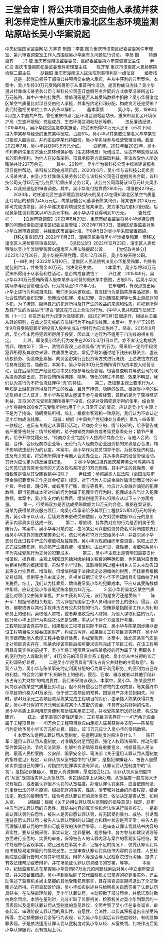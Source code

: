# 三堂会审丨将公共项目交由他人承揽并获利怎样定性从重庆市渝北区生态环境监测站原站长吴小华案说起

中央纪委国家监委网站 方弈霏
制图：李芸
图为重庆市潼南区纪委监委案件审理室、第六审查调查室工作人员围绕吴小华案有关问题进行讨论。 李扬 摄
　　特邀嘉宾
　　冯 威 重庆市潼南区监委委员、区纪委监委第六审查调查室主任
　　尹红波 重庆市潼南区纪委监委案件审理室主任
　　陈开军 重庆市潼南区人民检察院检察二部主任
　　胡锦超 重庆市潼南区人民法院刑事审判庭一级法官
　　编者按
　　这是一起党员领导干部将公共项目交由他人承揽，并从中获利的典型案件。本案中，吴小华将30万元受贿所得用于从事营利性活动，是否构成自洗钱？吴小华通过挂靠重庆某劳务公司与某科技公司签订虚假劳务合同的方式收受冯某所送13万元贿赂，其中产生的挂靠费、增值税等是否从其受贿数额中扣除？吴小华将渝北区某空气质量比对项目交由他人承揽，并事先约定利润分配，构成贪污还是受贿？我们特邀相关单位工作人员予以解析。
　　基本案情：
　　吴小华，男，1996年4月加入中国共产党。曾任重庆市渝北区环境监测站副站长，重庆市渝北区环境保护局（生态环境局）党组成员、生态环境监测站站长等职。
　　违反廉洁纪律。2015年9月，吴小华接受朋友李某邀请，将受贿所得30万元人民币（币种下同）投入李某参与经营的重庆某中医院，占股5%。吴小华以其亲戚汪某名义与李某签订投资入股协议，并约定由李某代持股份，吴小华实际参与经营管理活动。截至2022年7月，吴小华共获得3.5万元分红。
　　受贿罪。2012年至2022年，吴小华利用担任重庆市渝北区环境保护局（生态环境局）党组成员、生态环境监测站站长的职务便利，为他人在设备采购、项目承揽等方面谋取利益，非法收受他人所送贿赂共计237万余元。
　　其中，2019年，吴小华为某科技公司中标某建设服务项目提供帮助。某科技公司完成项目后，2020年6月，吴小华与该科技公司负责人冯某共谋，由吴小华挂靠重庆某劳务公司与该科技公司签订虚假劳务合同，该科技公司支付13万元“劳务费”给重庆某劳务公司，该劳务公司再将该13万元转交吴小华，以此规避组织审查调查。其中，吴小华支付挂靠费2600元、增值税4279元。
　　2020年，时任渝北区生态环境监测站站长的吴小华在得知渝北区某空气质量比对项目的预算为45万元后，向某智能公司董事长陈某询价，陈某告知其24万元即可完成该项目，吴小华遂决定将项目交由陈某承揽，双方事先约定利润分配。后经竞争性谈判陈某以41万余元中标，吴小华从中获得利润10万元。
　　查处过程：
　　【立案审查调查】2022年6月29日，重庆市纪委监委将吴小华涉嫌受贿罪的问题线索指定潼南区纪委监委管辖；2022年7月30日，潼南区纪委监委对吴小华立案审查调查，并经重庆市监委批准，于8月5日对吴小华采取留置措施。
　　【移送审查起诉】2022年11月2日，潼南区监委将吴小华涉嫌受贿罪一案移送潼南区人民检察院审查起诉。
　　【提起公诉】2022年12月23日，潼南区人民检察院以吴小华涉嫌受贿罪向潼南区人民法院提起公诉。
　　【党纪政务处分】2022年12月26日，吴小华被开除党籍，同年12月28日，吴小华被开除公职。
　　【一审判决】2023年5月10日，潼南区人民法院判决吴小华犯受贿罪，判处有期徒刑六年，并处罚金40万元。判决现已生效。
　　1 本案中，吴小华将30万元受贿所得用于从事营利性活动，是否构成自洗钱？
　　尹红波：2015年9月，吴小华以30万元受贿所得入股李某参与经营的重庆某中医院，占股5%，后吴小华又实际参与经营管理活动，行为持续至2022年7月。
　　在审理时，有观点提出吴小华上述行为构成自洗钱，我们未采纳该观点。自洗钱行为是指实施毒品犯罪、黑社会性质的组织犯罪、恐怖活动犯罪、走私犯罪、贪污贿赂犯罪等七类上游犯罪的本犯，为了掩饰、隐瞒自己的犯罪所得及其产生的收益的来源和性质，将犯罪所得及其产生的收益进行“漂白”使其在形式上合法的行为。《中华人民共和国刑法修正案（十一）》将自洗钱行为规定为洗钱犯罪，自2021年3月1日起施行，根据从旧兼从轻的原则，在此之前实施的自洗钱行为不构成洗钱罪。本案中，吴小华于2015年9月将受贿犯罪所得投资入股并完成支付时行为已实施终了。经查，2015年9月后，吴小华未再将犯罪所得用于投资，因此其上述行为不适用于自洗钱的相关规定。
　　此外，即使吴小华的行为发生在2021年3月1日以后，亦不宜认定构成洗钱罪，理由如下：第一，洗钱罪客观上必须具备“洗”的行为，需采用一定的手段使犯罪所得及其收益来源、性质发生改变。常见手段如通过地下钱庄转移资金、虚设债权债务、伪造商业票据、向资金密集行业投资等方式进行洗钱，上述洗钱方式往往具有迂回性、隐蔽性。本案中，吴小华将30万元受贿所得作为资本投入经营活动，且在后续的生产经营过程中又积极参与经营管理，很容易查明其与该公司的联系进而追溯出资，其将受贿所得掩饰、隐瞒、转化的特征不典型、效果不明显，我们认为其行为不符合洗钱罪中“洗”的特征。
　　第二，洗钱罪主观上要求行为人明知是上游犯罪所得及其产生的收益，且具有掩饰、隐瞒的故意。根据吴小华的供述及相关证人证言，吴小华系在朋友邀请下参与投资经营，其目的是为了获得经济利益，其将30万元受贿犯罪所得用于投资，仅是对受贿犯罪所得的使用。结合吴小华将剩余200余万元受贿所得均用于个人日常开支的情况，应认定吴小华主观上不是为了掩饰、隐瞒受贿所得。综上，根据主客观相一致原则，我们认为不宜认定吴小华构成洗钱罪。
　　冯威：根据《中国共产党纪律处分条例》第九十四条第一款规定，违反有关规定从事营利活动，经商办企业的，情节较轻的，给予警告或者严重警告处分；情节较重的，给予撤销党内职务或者留党察看处分；情节严重的，给予开除党籍处分。“经商办企业”包括个人独资经商办企业，与他人合资、合股、合作、合伙经商办企业等，无论行为人经商办企业出资额的来源是否合法，均不影响该违纪行为的认定。本案中，吴小华作为党员领导干部，为获取经济利益，违反有关规定，将受贿所得用于与他人合资办企业，并从事真实的经营管理活动，其行为应认定为违反廉洁纪律。
　　2 吴小华通过挂靠重庆某劳务公司与某科技公司签订虚假劳务合同的方式收受冯某所送13万元贿赂，其中产生的挂靠费、增值税等是否从其受贿数额中扣除？
　　尹红波：参照最高人民法院《全国法院审理金融犯罪案件工作座谈会纪要》规定，对于行为人实施金融诈骗活动而支付的中介费、手续费、回扣等，或者用于行贿、赠与等费用，均应计入金融诈骗犯的犯罪数额。即当犯罪成本所对应的行为附属于犯罪实行行为时，犯罪成本应当计入犯罪数额。本案中，吴小华支付的挂靠费、增值税是否予以扣除应从以下三个方面考量。
　　第一，行受贿双方是否达成受贿数额为13万元的合意。根据在案证据，冯某为获得某建设服务项目，向吴小华承诺给予其项目工程款5%即13万元的好处费，吴小华予以认可，后续双方未更改受贿数额，双方对受贿数额13万元的意思表示内容真实且达成一致。
　　第二，增值税、挂靠费对应的行为是否附属于受贿行为。本案中，吴小华与冯某约定，由冯某公司以虚假劳务费名义将贿赂款支付给吴小华挂靠的重庆某劳务公司，该公司再将13万元交给吴小华，并要求吴小华支付在此过程中产生的增值税及挂靠费。吴小华为规避组织审查调查，采取上述方式完成受贿犯罪，则必然产生挂靠费、增值税。由此可见，挂靠费、增值税系吴小华为完成受贿行为支付的犯罪成本。
　　第三，吴小华主观上是否明知需要支付增值税、挂靠费。主观上明知既包括对缴纳相关税费的明确知情，也包括对应当缴纳相关税费的概括知情。虽然吴小华辩称，其取得贿赂过程中相关人员未主动告知其需支付挂靠费、增值税，但增值税属于法律规定必须缴纳的税费，而挂靠费根据交易规则、惯例等也应由其支付，且相关证据证实吴小华不但知情且实际缴纳了相关税费。综上，我们认为挂靠费、增值税系吴小华的犯罪成本，不应从其受贿数额中扣除，应认定吴小华该笔受贿金额为13万元。
　　3 吴小华将渝北区某空气质量比对项目交由陈某承揽，并从中获利10万元，该行为是贪污还是受贿？
　　陈开军：根据刑法相关规定，贪污罪是指国家工作人员利用职务上的便利，侵吞、窃取、骗取或者以其他手段非法占有公共财物的行为。受贿罪是指国家工作人员利用职务上的便利，索取他人财物，或者非法收受他人财物，为他人谋取利益的行为。区分吴小华上述行为构成贪污还是受贿，需从以下两个方面进行考量。
　　一是工程项目是否真实存在。如果相关工程项目实际不存在，吴小华与陈某则涉嫌以虚设工程项目名义侵吞国家财产，构成贪污罪。如果相关工程项目真实存在，吴小华则涉嫌帮助他人承揽工程并收受好处费，构成受贿罪。本案中，渝北区某空气质量比对项目真实存在，陈某承揽该项目后按照要求实际完成了项目工程。在该工程项目具有真实性的前提下，吴小华将工程项目交由陈某承揽的行为属于“利用职务上的便利为他人谋取利益”，41万余元的项目资金系工程款，吴小华从中分得的10万元利润系好处费。
　　二是吴小华是否具有“非法占有公共财物的主观故意”。有观点认为，吴小华与陈某事先约定利润分配的行为属于利用职务上的便利为自己谋取利益，符合贪污罪中“利用职务上的便利，侵吞、窃取、骗取或者以其他手段非法占有公共财物”的构成要件，我们未采纳该观点。本案中，吴小华、陈某虽然共同商议承揽某空气质量比对项目，但不具有侵吞公共财物的主观故意，陈某最终中标项目的价格为41万余元，低于该工程项目的预算，国家财产并未受到损失。同时，该41万余元工程项目款系陈某完成工程项目的对价，由承揽人陈某获得并支配，吴小华分得的10万元利润系陈某个人支配的资金，不具有公共财物的性质。吴小华本质上系利用职务便利帮助陈某承揽工程，并收受陈某所送好处费，构成受贿罪。
　　综上，该笔事实的定性逻辑为：工程项目真实存在——41万余元资金属于工程项目款——41万余元工程项目款应由承揽人陈某获得并支配——陈某履行约定给予吴小华10万元好处费。因此，该10万元应计入吴小华的受贿数额。
　　4 本案依法适用认罪认罚从宽制度，在适用该制度时需注意什么？
　　陈开军：适用认罪认罚从宽制度，对准确及时惩罚犯罪、强化人权司法保障、推动刑事案件繁简分流、节约司法资源、化解社会矛盾等具有重要意义。根据最高人民法院、最高人民检察院、公安部、国家安全部、司法部《关于适用认罪认罚从宽制度的指导意见》规定，认罪认罚从宽制度中的“认罪”，是指犯罪嫌疑人、被告人自愿如实供述自己的罪行，对指控的犯罪事实没有异议。认罪认罚从宽制度中的“认罚”，是指犯罪嫌疑人、被告人真诚悔罪，愿意接受处罚。认罪认罚从宽制度中的“从宽”既包括实体上从宽处罚，也包括程序上从简处理。从宽幅度一般应当大于仅有坦白，或者虽认罪但不认罚的从宽幅度。办理认罪认罚案件，应当依照刑法、刑事诉讼法的基本原则，根据犯罪的事实、性质、情节和对社会的危害程度，结合法定、酌定的量刑情节，综合考虑认罪认罚的具体情况，依法决定是否从宽、如何从宽。
　　胡锦超：根据《关于适用认罪认罚从宽制度的指导意见》规定，庭审中应当对认罪认罚的自愿性、具结书内容的真实性和合法性进行审查核实。一是审查认罪认罚的自愿性，被告人是否自愿认罪认罚，有无因受到暴力、威胁、引诱而违背意愿认罪认罚；被告人认罪认罚时的认知能力和精神状态是否正常；被告人是否理解认罪认罚的性质和可能导致的法律后果等。二是审查认罪认罚具结书内容的真实性，要从证据采信、事实认定、定罪量刑、程序操作、各方参与和建议说理等方面进行全面的、实质的审查，保障被告人的认罪内容与案件的客观实际相符，案件处理符合客观事实，防止出现在事实不清、证据不足的情况下，仅凭认罪认罚具结书就轻易定罪量刑的情况发生。三是审查认罪认罚具结书内容的合法性，人民检察院是否履行告知义务并听取意见，辩护人等是否与人民检察院进行沟通，提供了有效法律帮助或者辩护，并在场见证认罪认罚具结书的签署，等等。
　　本案中，纪检监察机关在掌握吴小华受贿87万余元的问题线索后对吴小华立案审查调查，并采取留置措施。吴小华到案后除了交代监察机关已掌握的犯罪事实外，还主动供述了监察机关尚未掌握的其他受贿犯罪事实，且在审查调查期间退出了全部受贿违法所得。在审查起诉阶段，吴小华如实供述并与检察机关自愿签署了认罪认罚具结书。在法院审理阶段，吴小华认罪认罚，主动预缴了部分罚金，并承诺及时缴纳剩余罚金。本院在量刑时，充分听取了监察机关、检察机关对吴小华到案后的一贯表现以及适用认罪认罚从宽制度的意见建议，全面考察了吴小华在审查调查、审查起诉、审理阶段认罪认罚的真实性、自愿性、合法性，以及其积极退出全部受贿所得、主动预缴部分罚金等行为表现，认为吴小华到案后认罪态度较好，有明显悔罪表现，于是依法适用认罪认罚从宽制度对吴小华从轻、从宽处罚。判决作出后吴小华认罪服判，没有提起上诉。